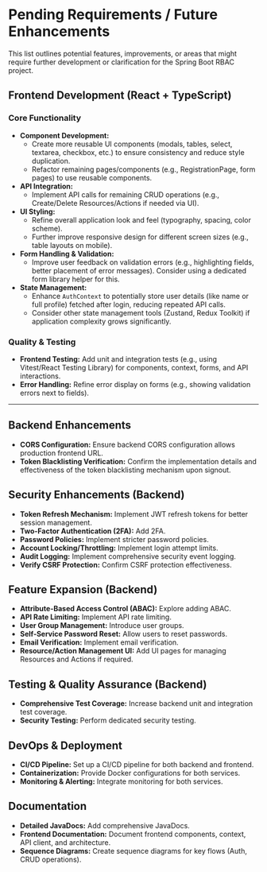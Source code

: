 # Pending Requirements / Future Enhancements

This list outlines potential features, improvements, or areas that might require further development or clarification for the Spring Boot RBAC project.

## Frontend Development (React + TypeScript)

### Core Functionality
- **Component Development:**
    - Create more reusable UI components (modals, tables, select, textarea, checkbox, etc.) to ensure consistency and reduce style duplication.
    - Refactor remaining pages/components (e.g., RegistrationPage, form pages) to use reusable components.
- **API Integration:**
    - Implement API calls for remaining CRUD operations (e.g., Create/Delete Resources/Actions if needed via UI).
- **UI Styling:**
    - Refine overall application look and feel (typography, spacing, color scheme).
    - Further improve responsive design for different screen sizes (e.g., table layouts on mobile).
- **Form Handling & Validation:**
    - Improve user feedback on validation errors (e.g., highlighting fields, better placement of error messages). Consider using a dedicated form library helper for this.
- **State Management:**
    - Enhance `AuthContext` to potentially store user details (like name or full profile) fetched after login, reducing repeated API calls.
    - Consider other state management tools (Zustand, Redux Toolkit) if application complexity grows significantly.

### Quality & Testing
- **Frontend Testing:** Add unit and integration tests (e.g., using Vitest/React Testing Library) for components, context, forms, and API interactions.
- **Error Handling:** Refine error display on forms (e.g., showing validation errors next to fields).

---

## Backend Enhancements
- **CORS Configuration:** Ensure backend CORS configuration allows production frontend URL.
- **Token Blacklisting Verification:** Confirm the implementation details and effectiveness of the token blacklisting mechanism upon signout.

## Security Enhancements (Backend)
- **Token Refresh Mechanism:** Implement JWT refresh tokens for better session management.
- **Two-Factor Authentication (2FA):** Add 2FA.
- **Password Policies:** Implement stricter password policies.
- **Account Locking/Throttling:** Implement login attempt limits.
- **Audit Logging:** Implement comprehensive security event logging.
- **Verify CSRF Protection:** Confirm CSRF protection effectiveness.

## Feature Expansion (Backend)
- **Attribute-Based Access Control (ABAC):** Explore adding ABAC.
- **API Rate Limiting:** Implement API rate limiting.
- **User Group Management:** Introduce user groups.
- **Self-Service Password Reset:** Allow users to reset passwords.
- **Email Verification:** Implement email verification.
- **Resource/Action Management UI:** Add UI pages for managing Resources and Actions if required.

## Testing & Quality Assurance (Backend)
- **Comprehensive Test Coverage:** Increase backend unit and integration test coverage.
- **Security Testing:** Perform dedicated security testing.

## DevOps & Deployment
- **CI/CD Pipeline:** Set up a CI/CD pipeline for both backend and frontend.
- **Containerization:** Provide Docker configurations for both services.
- **Monitoring & Alerting:** Integrate monitoring for both services.

## Documentation
- **Detailed JavaDocs:** Add comprehensive JavaDocs.
- **Frontend Documentation:** Document frontend components, context, API client, and architecture.
- **Sequence Diagrams:** Create sequence diagrams for key flows (Auth, CRUD operations).